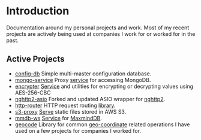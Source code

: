 # Introduction

Documentation around my personal projects and work.  Most of my recent projects are actively
being used at companies I work for or worked for in the past.

## Active Projects
* [config-db](https://github.com/sptrakesh/config-db) Simple multi-master configuration database.
* [mongo-service](https://github.com/sptrakesh/mongo-service) Proxy [service](mongo-service.md) for accessing MongoDB.
* [encrypter](https://github.com/sptrakesh/encrypter) [Service](encrypter.md) and utilities for encrypting or decrypting values using AES-256-CBC
* [nghttp2-asio](https://github.com/sptrakesh/nghttp2-asio) Forked and updated ASIO wrapper for [nghttp2](nghttp2-asio.md).
* [http-router](https://github.com/sptrakesh/http-router) HTTP request routing [library](http-router.md).
* [s3-proxy](https://github.com/sptrakesh/s3-proxy) [Serve](s3-proxy.md) static files stored in AWS S3.
* [mmdb-ws](https://github.com/sptrakesh/mmdb-ws) [Service](mmdb.md) for [MaxmindDB](https://db-ip.com/db/download/ip-to-city-lite).
* [geocode](https://github.com/sptrakesh/geocode) Library for common [geo-coordinate](geocode.md) related 
  operations I have used on a few projects for companies I worked for.